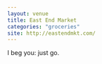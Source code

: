```yaml
---
layout: venue
title: East End Market
categories: "groceries"
site: http://eastendmkt.com/
---
```


I beg you: just go.
